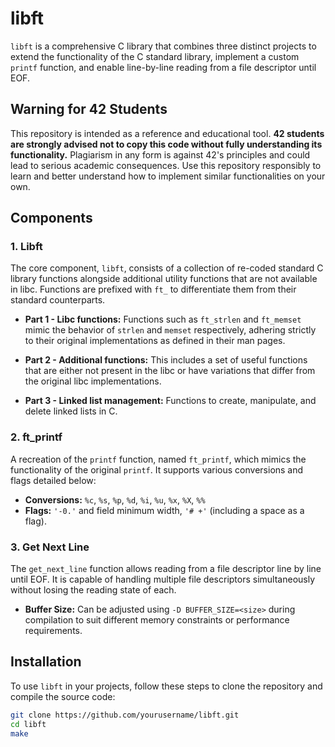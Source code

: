 # libft

`libft` is a comprehensive C library that combines three distinct projects to extend the functionality of the C standard library, implement a custom `printf` function, and enable line-by-line reading from a file descriptor until EOF.

## Warning for 42 Students

This repository is intended as a reference and educational tool. **42 students are strongly advised not to copy this code without fully understanding its functionality.** Plagiarism in any form is against 42's principles and could lead to serious academic consequences. Use this repository responsibly to learn and better understand how to implement similar functionalities on your own.

## Components

### 1. Libft

The core component, `libft`, consists of a collection of re-coded standard C library functions alongside additional utility functions that are not available in libc. Functions are prefixed with `ft_` to differentiate them from their standard counterparts.

- **Part 1 - Libc functions:** Functions such as `ft_strlen` and `ft_memset` mimic the behavior of `strlen` and `memset` respectively, adhering strictly to their original implementations as defined in their man pages.
  
- **Part 2 - Additional functions:** This includes a set of useful functions that are either not present in the libc or have variations that differ from the original libc implementations.
  
- **Part 3 - Linked list management:** Functions to create, manipulate, and delete linked lists in C.

### 2. ft_printf

A recreation of the `printf` function, named `ft_printf`, which mimics the functionality of the original `printf`. It supports various conversions and flags detailed below:

- **Conversions:** `%c`, `%s`, `%p`, `%d`, `%i`, `%u`, `%x`, `%X`, `%%`
- **Flags:** `'-0.'` and field minimum width, `'# +'` (including a space as a flag).

### 3. Get Next Line

The `get_next_line` function allows reading from a file descriptor line by line until EOF. It is capable of handling multiple file descriptors simultaneously without losing the reading state of each.

- **Buffer Size:** Can be adjusted using `-D BUFFER_SIZE=<size>` during compilation to suit different memory constraints or performance requirements.

## Installation

To use `libft` in your projects, follow these steps to clone the repository and compile the source code:

```bash
git clone https://github.com/yourusername/libft.git
cd libft
make
